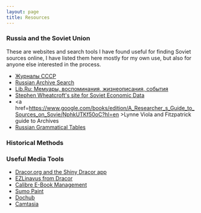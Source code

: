 ```yaml
---
layout: page
title: Resources
---
```


### Russia and the Soviet Union
These are websites and search tools I have found useful for finding Soviet sources online, I have listed them here mostly for my own use, but also for anyone else interested in the process.
* <a href=https://sites.google.com/site/zurnalysssr/home/>Журналы СССР</a>
* <a href=http://metrics.tilda.ws/archives/>Russian Archive Search</a>
* <a href=https://lib.ru>Lib.Ru: Мемуары, воспоминания, жизнеописания, события</a>
* <a href=http://www.melgrosh.unimelb.edu.au/home-front.php>Stephen Wheatcroft's site for Soviet Economic Data</a>
* <a href=https://www.google.com/books/edition/A_Researcher_s_Guide_to_Sources_on_Sovie/NphkUTKf50oC?hl=en >Lynne Viola and Fitzpatrick guide to Archives</a>
* <a href=http://cromwell-intl.com/russian/grammar.html>Russian Grammatical Tables</a>


### Historical Methods


### Useful Media Tools
* <a href=https://shiny.dracor.org>Dracor.org and the Shiny Dracor app</a>
* <a href=https://ezlinavis.dracor.org/>EZLinavus from Dracor</a>
* <a href=https://calibre-ebook.com>Calibre E-Book Management</a>
* <a href=https://sumopaint.com>Sumo Paint</a>
* <a href=Https://dochub.com>Dochub </a>
* <a href=https://techsmith.com/video-editor>Camtasia</a>
